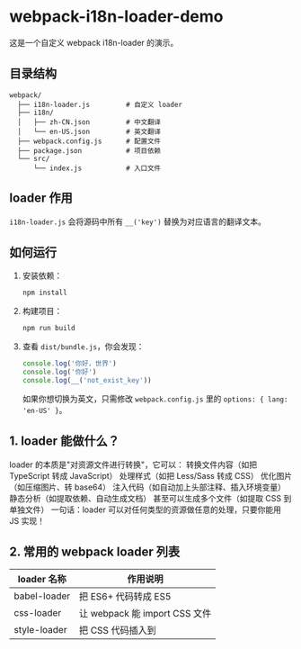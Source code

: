 # webpack-i18n-loader-demo

这是一个自定义 webpack i18n-loader 的演示。

## 目录结构

```
webpack/
  ├── i18n-loader.js         # 自定义 loader
  ├── i18n/
  │   ├── zh-CN.json         # 中文翻译
  │   └── en-US.json         # 英文翻译
  ├── webpack.config.js      # 配置文件
  ├── package.json           # 项目依赖
  └── src/
      └── index.js           # 入口文件
```

## loader 作用

`i18n-loader.js` 会将源码中所有 `__('key')` 替换为对应语言的翻译文本。

## 如何运行

1. 安装依赖：
   ```bash
   npm install
   ```
2. 构建项目：
   ```bash
   npm run build
   ```
3. 查看 `dist/bundle.js`，你会发现：
   ```js
   console.log('你好，世界')
   console.log('你好')
   console.log(__('not_exist_key'))
   ```
   如果你想切换为英文，只需修改 `webpack.config.js` 里的 `options: { lang: 'en-US' }`。

## 1. loader 能做什么？

loader 的本质是"对资源文件进行转换"，它可以：
转换文件内容（如把 TypeScript 转成 JavaScript）
处理样式（如把 Less/Sass 转成 CSS）
优化图片（如压缩图片、转 base64）
注入代码（如自动加上头部注释、插入环境变量）
静态分析（如提取依赖、自动生成文档）
甚至可以生成多个文件（如提取 CSS 到单独文件）
一句话：loader 可以对任何类型的资源做任意的处理，只要你能用 JS 实现！

## 2. 常用的 webpack loader 列表

| loader 名称             | 作用说明                              |
| ----------------------- | ------------------------------------- |
| babel-loader            | 把 ES6+ 代码转成 ES5                  |
| css-loader              | 让 webpack 能 import CSS 文件         |
| style-loader            | 把 CSS 代码插入到 <style> 标签        |
| file-loader             | 处理图片、字体等资源文件，输出到目录  |
| url-loader              | 小文件转 base64，大文件走 file-loader |
| sass-loader/less-loader | 预处理 Sass/Less 文件为 CSS           |
| ts-loader               | 处理 TypeScript 文件                  |
| postcss-loader          | 用 PostCSS 处理 CSS（如自动加前缀）   |
| json-loader             | 让你 import JSON 文件                 |
| svg-inline-loader       | 把 SVG 变成内联代码                   |
